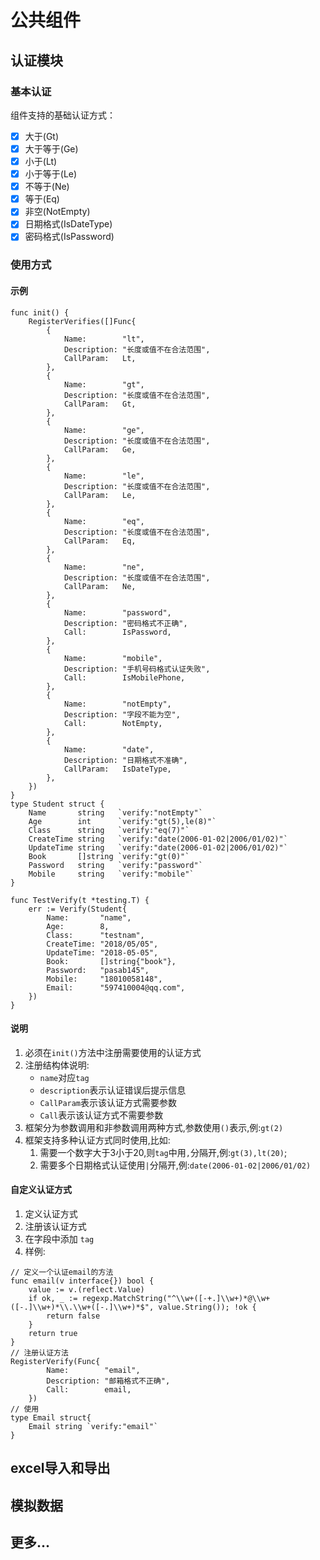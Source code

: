 # 公共组件
## 认证模块
### 基本认证
组件支持的基础认证方式：

- [x] 大于(Gt)
- [x] 大于等于(Ge)
- [x] 小于(Lt)
- [x] 小于等于(Le)
- [x] 不等于(Ne)
- [x] 等于(Eq)
- [x] 非空(NotEmpty)
- [x] 日期格式(IsDateType)
- [x] 密码格式(IsPassword)

### 使用方式
#### 示例
```golang
func init() {
	RegisterVerifies([]Func{
		{
			Name:        "lt",
			Description: "长度或值不在合法范围",
			CallParam:   Lt,
		},
		{
			Name:        "gt",
			Description: "长度或值不在合法范围",
			CallParam:   Gt,
		},
		{
			Name:        "ge",
			Description: "长度或值不在合法范围",
			CallParam:   Ge,
		},
		{
			Name:        "le",
			Description: "长度或值不在合法范围",
			CallParam:   Le,
		},
		{
			Name:        "eq",
			Description: "长度或值不在合法范围",
			CallParam:   Eq,
		},
		{
			Name:        "ne",
			Description: "长度或值不在合法范围",
			CallParam:   Ne,
		},
		{
			Name:        "password",
			Description: "密码格式不正确",
			Call:        IsPassword,
		},
		{
			Name:        "mobile",
			Description: "手机号码格式认证失败",
			Call:        IsMobilePhone,
		},
		{
			Name:        "notEmpty",
			Description: "字段不能为空",
			Call:        NotEmpty,
		},
		{
			Name:        "date",
			Description: "日期格式不准确",
			CallParam:   IsDateType,
		},
	})
}
type Student struct {
	Name       string   `verify:"notEmpty"`
	Age        int      `verify:"gt(5),le(8)"`
	Class      string   `verify:"eq(7)"`
	CreateTime string   `verify:"date(2006-01-02|2006/01/02)"`
	UpdateTime string   `verify:"date(2006-01-02|2006/01/02)"`
	Book       []string `verify:"gt(0)"`
	Password   string   `verify:"password"`
	Mobile     string   `verify:"mobile"`
}

func TestVerify(t *testing.T) {
	err := Verify(Student{
		Name:       "name",
		Age:        8,
		Class:      "testnam",
		CreateTime: "2018/05/05",
		UpdateTime: "2018-05-05",
		Book:       []string{"book"},
		Password:   "pasab145",
		Mobile:     "18010058148",
		Email:      "597410004@qq.com",
	})
}
```
#### 说明
1. 必须在`init()`方法中注册需要使用的认证方式
2. 注册结构体说明: 
    - `name`对应`tag`
    - `description`表示认证错误后提示信息
    - `CallParam`表示该认证方式需要参数
    - `Call`表示该认证方式不需要参数
3. 框架分为参数调用和非参数调用两种方式,参数使用`()`表示,例:`gt(2)`
4. 框架支持多种认证方式同时使用,比如:
    1. 需要一个数字大于3小于20,则`tag`中用`,`分隔开,例:`gt(3),lt(20)`;
    2. 需要多个日期格式认证使用`|`分隔开,例:`date(2006-01-02|2006/01/02)`
#### 自定义认证方式
1. 定义认证方式
2. 注册该认证方式
3. 在字段中添加 `tag`
4. 样例:
```golang
// 定义一个认证email的方法
func email(v interface{}) bool {
	value := v.(reflect.Value)
	if ok, _ := regexp.MatchString("^\\w+([-+.]\\w+)*@\\w+([-.]\\w+)*\\.\\w+([-.]\\w+)*$", value.String()); !ok {
		return false
	}
	return true
}
// 注册认证方法
RegisterVerify(Func{
		Name:        "email",
		Description: "邮箱格式不正确",
		Call:        email,
	})
// 使用
type Email struct{
    Email string `verify:"email"`
}
```
## excel导入和导出
## 模拟数据
## 更多...